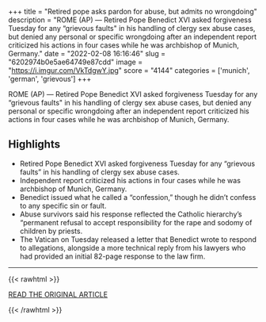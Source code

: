 +++
title = "Retired pope asks pardon for abuse, but admits no wrongdoing"
description = "ROME (AP) — Retired Pope Benedict XVI asked forgiveness Tuesday for any “grievous faults\" in his handling of clergy sex abuse cases, but denied any personal or specific wrongdoing after an independent report criticized his actions in four cases while he was archbishop of Munich, Germany."
date = "2022-02-08 16:16:46"
slug = "6202974b0e5ae64749e87cdd"
image = "https://i.imgur.com/VkTdgwY.jpg"
score = "4144"
categories = ['munich', 'german', 'grievous']
+++

ROME (AP) — Retired Pope Benedict XVI asked forgiveness Tuesday for any “grievous faults\" in his handling of clergy sex abuse cases, but denied any personal or specific wrongdoing after an independent report criticized his actions in four cases while he was archbishop of Munich, Germany.

## Highlights

- Retired Pope Benedict XVI asked forgiveness Tuesday for any “grievous faults” in his handling of clergy sex abuse cases.
- Independent report criticized his actions in four cases while he was archbishop of Munich, Germany.
- Benedict issued what he called a “confession,” though he didn’t confess to any specific sin or fault.
- Abuse survivors said his response reflected the Catholic hierarchy’s “permanent refusal to accept responsibility for the rape and sodomy of children by priests.
- The Vatican on Tuesday released a letter that Benedict wrote to respond to allegations, alongside a more technical reply from his lawyers who had provided an initial 82-page response to the law firm.

---

{{< rawhtml >}}
  <p class="article-category">
    <a target="_blank" href="https://apnews.com/article/europe-religion-germany-sexual-abuse-by-clergy-sexual-abuse-3461ba1b9adfcfb884027361263f1706">READ THE ORIGINAL ARTICLE</a>
  </p>
{{< /rawhtml >}}
